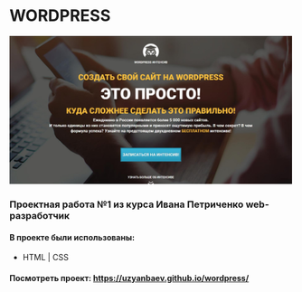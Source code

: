 # WORDPRESS

<img src="https://github.com/uzyanbaev/wordpress/blob/main/img/wordpress.jpg?raw=true" width="500">


### Проектная работа №1 из курса Ивана Петриченко web-разработчик
#### В проекте были использованы:
* HTML | CSS
#### Посмотреть проект: https://uzyanbaev.github.io/wordpress/
